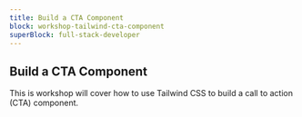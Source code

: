 ```yaml
---
title: Build a CTA Component
block: workshop-tailwind-cta-component
superBlock: full-stack-developer
---
```


## Build a CTA Component

This is workshop will cover how to use Tailwind CSS to build a call to action (CTA) component.
